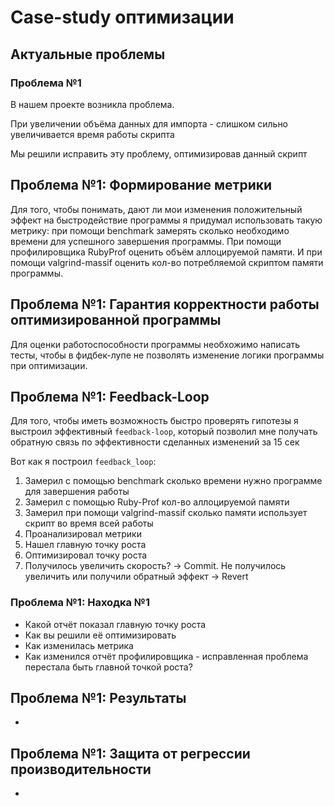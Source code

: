 # Case-study оптимизации

## Актуальные проблемы

### Проблема №1
В нашем проекте возникла проблема. 

При увеличении объёма данных для импорта - слишком сильно увеличивается время работы скрипта 

Мы решили исправить эту проблему, оптимизировав данный скрипт

## Проблема №1: Формирование метрики
Для того, чтобы понимать, дают ли мои изменения положительный эффект на быстродействие программы я придумал использовать такую метрику: при помощи benchmark замерять сколько необходимо времени для успешного завершения программы. 
При помощи профилировщика RubyProf оценить объём аллоцируемой памяти. И при помощи valgrind-massif оценить кол-во потребляемой скриптом памяти программы.

## Проблема №1: Гарантия корректности работы оптимизированной программы
Для оценки работоспособности программы необхожимо написать тесты, чтобы в фидбек-лупе не позволять изменение логики программы при оптимизации.

## Проблема №1: Feedback-Loop
Для того, чтобы иметь возможность быстро проверять гипотезы я выстроил эффективный `feedback-loop`, который позволил мне получать обратную связь по эффективности сделанных изменений за 15 сек

Вот как я построил `feedback_loop`:
1. Замерил с помощью benchmark сколько времени нужно программе для завершения работы
2. Замерил с помощью Ruby-Prof кол-во аллоцируемой памяти
3. Замерил при помощи valgrind-massif сколько памяти использует скрипт во время всей работы
4. Проанализировал метрики
5. Нашел главную точку роста
6. Оптимизировал точку роста
7. Получилось увеличить скорость? -> Commit. Не получилось увеличить или получили обратный эффект -> Revert

### Проблема №1: Находка №1
- Какой отчёт показал главную точку роста
- Как вы решили её оптимизировать
- Как изменилась метрика
- Как изменился отчёт профилировщика - исправленная проблема перестала быть главной точкой роста?

## Проблема №1: Результаты
-

## Проблема №1: Защита от регрессии производительности
-
